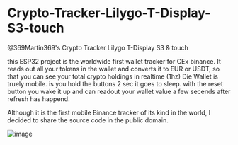 # Crypto-Tracker-Lilygo-T-Display-S3-touch
@369Martin369's Crypto Tracker Lilygo T-Display S3 &amp; touch

this ESP32 project is the worldwide first wallet tracker for CEx binance. It reads out all your tokens in the wallet and converts it to EUR or USDT, so that you can see your total crypto holdings in realtime (1hz)
Die Wallet is truely mobile. is you hold the buttons 2 sec it goes to sleep. with the reset button you wake it up and can readout your wallet value a few secends after refresh has happend.

Although it is the first mobile Binance tracker of its kind in the world, I decided to share the source code in the public domain.

![image](https://github.com/369Martin369/Crypto-Tracker-Lilygo-T-Display-S3-touch/assets/26202033/bc01853b-2774-4f14-977c-d4de1af43ca3)
